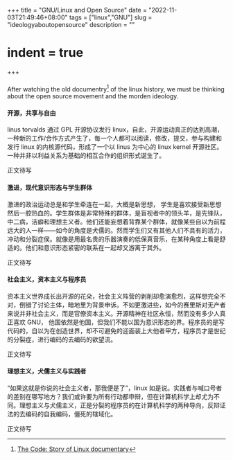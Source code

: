 +++
 title = "GNU/Linux and Open Source" 
 date = "2022-11-03T21:49:46+08:00" 
 tags = ["linux","GNU"] 
 slug = "ideologyaboutopensource"
 description = ""
 # indent = true
+++
####
After watching the old documentry[^1] of the linux 
history, we must be thinking about the open source movement and the morden ideology.
####

#### 开源，共享与自由
linus torvalds 通过 GPL 开源协议发行 linux，自此，开源运动真正的达到高潮，一种新的工作/合作方式产生了，每一个人都可以阅读，修改，提交，参与构建和发行 linux 的内核源代码，形成了一个以 linus 为中心的 linux kernel 开源社区。          
一种并非以利益关系为基础的相互合作的组织形式诞生了。            


正文待写
#### 激进，现代意识形态与学生群体
激进的政治运动总是和学生牵连在一起，大概是新思想， 学生是喜欢接受新思想然后一腔热血的。学生群体是非常特殊的群体，是盲视者中的领头羊，是先锋队，中二病，洁癖和理想主义者。他们还能妄想着背靠某个群体，就像某些自以为前程远大的人一样——如今的角度是犬儒的。然而学生们又有其他人们不具有的活力，冲动和分裂症侯。就像是用最名贵的乐器演奏的低保真音乐，在某种角度上看是舒适的。他们和意识形态紧密的联系在一起却又游离于其外。             


正文待写
#### 社会主义，资本主义与程序员
资本主义世界成长出开源的花朵，社会主义阵营的剥削却愈演愈烈，这样想完全不对，倒错了讨论主体，暗地里为背景申诉。不如更激进些，如今的赛里斯对无产者来说并非社会主义，而是官僚资本主义。开源精神在社区永恒，然而没有多少人真正喜欢 GNU， 他国依然是他国，但我们不能以国为意识形态的界。程序员的是写代码的，自以为在创造世界，却不可避免的迎面装上大他者甲方，程序员才是世纪的分裂症，进行编码的去编码的欲望流。

正文待写
#### 理想主义，犬儒主义与实践者
“如果这就是你说的社会主义者，那我便是了”，linux 如是说。实践者与喊口号者的差别在哪写地方？我们或许要为所有行动都申辩，但在计算机科学上却尤为不同。理想主义与犬儒主义，正是分裂的程序员的在计算机科学的两种导向，反辩证法的去编码的自我编码，僵死的辖域化。

正文待写
[^1]: [The Code: Story of Linux documentary]( https://www.youtube.com/watch?v=zPt_e9Cdk08)                       
